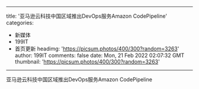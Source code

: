 
---
title: '亚马逊云科技中国区域推出DevOps服务Amazon CodePipeline'
categories: 
 - 新媒体
 - 199IT
 - 首页更新
headimg: 'https://picsum.photos/400/300?random=3263'
author: 199IT
comments: false
date: Mon, 21 Feb 2022 02:07:32 GMT
thumbnail: 'https://picsum.photos/400/300?random=3263'
---

<div>   
亚马逊云科技中国区域推出DevOps服务Amazon CodePipeline  
</div>
            